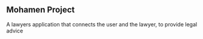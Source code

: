 ## Mohamen Project 
A lawyers application that connects the user and the lawyer, to provide legal advice
